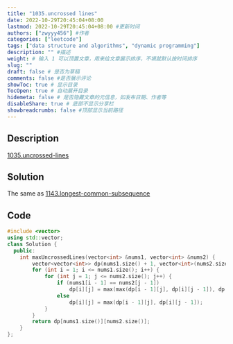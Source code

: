 ```yaml
---
title: "1035.uncrossed lines"
date: 2022-10-29T20:45:04+08:00
lastmod: 2022-10-29T20:45:04+08:00 #更新时间
authors: ["zwyyy456"] #作者
categories: ["leetcode"]
tags: ["data structure and algorithms", "dynamic programming"]
description: "" #描述
weight: # 输入 1 可以顶置文章，用来给文章展示排序，不填就默认按时间排序
slug: ""
draft: false # 是否为草稿
comments: false #是否展示评论
showToc: true # 显示目录
TocOpen: true # 自动展开目录
hidemeta: false # 是否隐藏文章的元信息，如发布日期、作者等
disableShare: true # 底部不显示分享栏
showbreadcrumbs: false #顶部显示当前路径
---
```

## Description
[1035.uncrossed-lines](https://leetcode.com/problems/uncrossed-lines/)

## Solution
The same as [1143.longest-common-subsequence](https://zwyyy456.vercel.app/posts/tech/1143.longest-common-subsequence/)

## Code
```cpp
#include <vector>
using std::vector;
class Solution {
  public:
    int maxUncrossedLines(vector<int> &nums1, vector<int> &nums2) {
        vector<vector<int>> dp(nums1.size() + 1, vector<int>(nums2.size() + 1, 0));
        for (int i = 1; i <= nums1.size(); i++) {
            for (int j = 1; j <= nums2.size(); j++) {
                if (nums1[i - 1] == nums2[j - 1])
                    dp[i][j] = max(max(dp[i - 1][j], dp[i][j - 1]), dp[i - 1][j - 1] + 1);
                else
                    dp[i][j] = max(dp[i - 1][j], dp[i][j - 1]);
            }
        }
        return dp[nums1.size()][nums2.size()];
    }
};
```